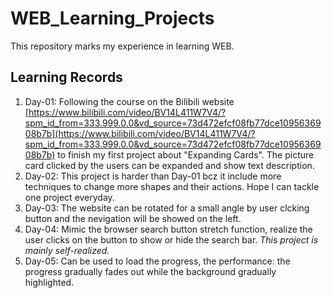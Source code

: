# WEB_Learning_Projects
This repository marks my experience in learning WEB.

## Learning Records
1. Day-01: Following the course on the Bilibili website  [https://www.bilibili.com/video/BV14L411W7V4/?spm_id_from=333.999.0.0&vd_source=73d472efcf08fb77dce1095636908b7b](https://www.bilibili.com/video/BV14L411W7V4/?spm_id_from=333.999.0.0&vd_source=73d472efcf08fb77dce1095636908b7b) to finish my first project about "Expanding Cards". The picture card clicked by the users can be expanded and show text description.
2. Day-02: This project is harder than Day-01 bcz it include more techniques to change more shapes and their actions. Hope I can tackle one project everyday.
3. Day-03: The website can be rotated for a small angle by user clcking button and the nevigation will be showed on the left.
4. Day-04: Mimic the browser search button stretch function, realize the user clicks on the button to show or hide the search bar. *This project is mainly self-realized.*
5. Day-05: Can be used to load the progress, the performance: the progress gradually fades out while the background gradually highlighted.
